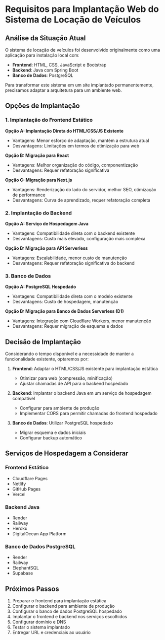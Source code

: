 # Requisitos para Implantação Web do Sistema de Locação de Veículos

## Análise da Situação Atual

O sistema de locação de veículos foi desenvolvido originalmente como uma aplicação para instalação local com:

- **Frontend**: HTML, CSS, JavaScript e Bootstrap
- **Backend**: Java com Spring Boot
- **Banco de Dados**: PostgreSQL

Para transformar este sistema em um site implantado permanentemente, precisamos adaptar a arquitetura para um ambiente web.

## Opções de Implantação

### 1. Implantação do Frontend Estático

**Opção A: Implantação Direta do HTML/CSS/JS Existente**
- Vantagens: Menor esforço de adaptação, mantém a estrutura atual
- Desvantagens: Limitações em termos de otimização para web

**Opção B: Migração para React**
- Vantagens: Melhor organização do código, componentização
- Desvantagens: Requer refatoração significativa

**Opção C: Migração para Next.js**
- Vantagens: Renderização do lado do servidor, melhor SEO, otimização de performance
- Desvantagens: Curva de aprendizado, requer refatoração completa

### 2. Implantação do Backend

**Opção A: Serviço de Hospedagem Java**
- Vantagens: Compatibilidade direta com o backend existente
- Desvantagens: Custo mais elevado, configuração mais complexa

**Opção B: Migração para API Serverless**
- Vantagens: Escalabilidade, menor custo de manutenção
- Desvantagens: Requer refatoração significativa do backend

### 3. Banco de Dados

**Opção A: PostgreSQL Hospedado**
- Vantagens: Compatibilidade direta com o modelo existente
- Desvantagens: Custo de hospedagem, manutenção

**Opção B: Migração para Banco de Dados Serverless (D1)**
- Vantagens: Integração com Cloudflare Workers, menor manutenção
- Desvantagens: Requer migração de esquema e dados

## Decisão de Implantação

Considerando o tempo disponível e a necessidade de manter a funcionalidade existente, optaremos por:

1. **Frontend**: Adaptar o HTML/CSS/JS existente para implantação estática
   - Otimizar para web (compressão, minificação)
   - Ajustar chamadas de API para o backend hospedado

2. **Backend**: Implantar o backend Java em um serviço de hospedagem compatível
   - Configurar para ambiente de produção
   - Implementar CORS para permitir chamadas do frontend hospedado

3. **Banco de Dados**: Utilizar PostgreSQL hospedado
   - Migrar esquema e dados iniciais
   - Configurar backup automático

## Serviços de Hospedagem a Considerar

### Frontend Estático
- Cloudflare Pages
- Netlify
- GitHub Pages
- Vercel

### Backend Java
- Render
- Railway
- Heroku
- DigitalOcean App Platform

### Banco de Dados PostgreSQL
- Render
- Railway
- ElephantSQL
- Supabase

## Próximos Passos

1. Preparar o frontend para implantação estática
2. Configurar o backend para ambiente de produção
3. Configurar o banco de dados PostgreSQL hospedado
4. Implantar o frontend e backend nos serviços escolhidos
5. Configurar domínio e DNS
6. Testar o sistema implantado
7. Entregar URL e credenciais ao usuário
